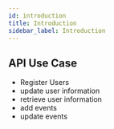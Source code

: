 ```yaml
---
id: introduction
title: Introduction
sidebar_label: Introduction
---
```


## API Use Case

- Register Users
- update user information 
- retrieve user information
- add events
- update events 
